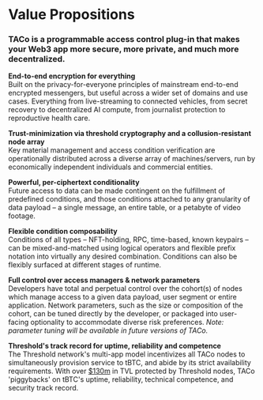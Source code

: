 # Value Propositions

### TACo is a programmable access control plug-in that makes your Web3 app more secure, more private, and much more decentralized.&#x20;

**End-to-end encryption for everything**\
Built on the privacy-for-everyone principles of mainstream end-to-end encrypted messengers, but useful across a wider set of domains and use cases.
Everything from live-streaming to connected vehicles, from secret recovery to decentralized AI compute, from journalist protection to reproductive health care.&#x20;

**Trust-minimization via threshold cryptography and a collusion-resistant node array**\
Key material management and access condition verification are operationally distributed across a diverse array of machines/servers, run by economically independent individuals and commercial entities.&#x20;

**Powerful, per-ciphertext conditionality**\
Future access to data can be made contingent on the fulfillment of predefined conditions, and those conditions attached to any granularity of data payload – a single message, an entire table, or a petabyte of video footage.&#x20;

**Flexible condition composability**\
Conditions of all types – NFT-holding, RPC, time-based, known keypairs – can be mixed-and-matched using logical operators and flexible prefix notation into virtually any desired combination. 
Conditions can also be flexibly surfaced at different stages of runtime.&#x20;

**Full control over access managers & network parameters**\
Developers have total and perpetual control over the cohort(s) of nodes which manage access to a given data payload, user segment or entire application.
Network parameters, such as the size or composition of the cohort, can be tuned directly by the developer, or packaged into user-facing optionality to accommodate diverse risk preferences.
_Note: parameter tuning will be available in future versions of TACo._&#x20;

**Threshold's track record for uptime, reliability and competence**\
The Threshold network's multi-app model incentivizes all TACo nodes to simultaneously provision service to tBTC, and abide by its strict availability requirements.
With over [$130m](https://dune.com/threshold/tbtc) in TVL protected by Threshold nodes, TACo 'piggybacks' on tBTC's uptime, reliability, technical competence, and security track record.&#x20;
